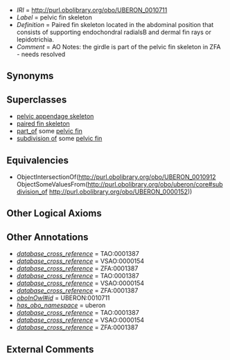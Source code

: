  * *IRI* = http://purl.obolibrary.org/obo/UBERON_0010711
 * *Label* = pelvic fin skeleton
 * *Definition* = Paired fin skeleton located in the abdominal position that consists of supporting endochondral radialsB and dermal fin rays or lepidotrichia.
 * *Comment* = AO Notes: the girdle is part of the pelvic fin skeleton in ZFA - needs resolved

## Synonyms


## Superclasses

 * [pelvic appendage skeleton](../../UBERON/73/UBERON_0007273.md)
 * [paired fin skeleton](../../UBERON/13/UBERON_0010713.md)
 * [part_of](../../BFO/50/BFO_0000050.md) some [pelvic fin](../../UBERON/52/UBERON_0000152.md)
 * [subdivision of](../../core#subdivision/of/core#subdivision_of.md) some [pelvic fin](../../UBERON/52/UBERON_0000152.md)

## Equivalencies

 * ObjectIntersectionOf(<http://purl.obolibrary.org/obo/UBERON_0010912> ObjectSomeValuesFrom(<http://purl.obolibrary.org/obo/uberon/core#subdivision_of> <http://purl.obolibrary.org/obo/UBERON_0000152>))

## Other Logical Axioms


## Other Annotations

 * *[database_cross_reference](../../ef/oboInOwl#hasDbXref.md)* = TAO:0001387
 * *[database_cross_reference](../../ef/oboInOwl#hasDbXref.md)* = VSAO:0000154
 * *[database_cross_reference](../../ef/oboInOwl#hasDbXref.md)* = ZFA:0001387
 * *[database_cross_reference](../../ef/oboInOwl#hasDbXref.md)* = TAO:0001387
 * *[database_cross_reference](../../ef/oboInOwl#hasDbXref.md)* = VSAO:0000154
 * *[database_cross_reference](../../ef/oboInOwl#hasDbXref.md)* = ZFA:0001387
 * *[oboInOwl#id](../../id/oboInOwl#id.md)* = UBERON:0010711
 * *[has_obo_namespace](../../ce/oboInOwl#hasOBONamespace.md)* = uberon
 * *[database_cross_reference](../../ef/oboInOwl#hasDbXref.md)* = TAO:0001387
 * *[database_cross_reference](../../ef/oboInOwl#hasDbXref.md)* = VSAO:0000154
 * *[database_cross_reference](../../ef/oboInOwl#hasDbXref.md)* = ZFA:0001387

## External Comments

